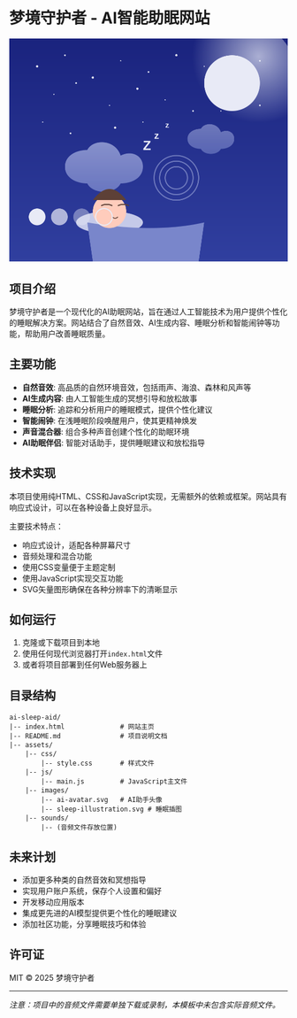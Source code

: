 # 梦境守护者 - AI智能助眠网站

![梦境守护者](assets/images/sleep-illustration.svg)

## 项目介绍

梦境守护者是一个现代化的AI助眠网站，旨在通过人工智能技术为用户提供个性化的睡眠解决方案。网站结合了自然音效、AI生成内容、睡眠分析和智能闹钟等功能，帮助用户改善睡眠质量。

## 主要功能

- **自然音效**: 高品质的自然环境音效，包括雨声、海浪、森林和风声等
- **AI生成内容**: 由人工智能生成的冥想引导和放松故事
- **睡眠分析**: 追踪和分析用户的睡眠模式，提供个性化建议
- **智能闹钟**: 在浅睡眠阶段唤醒用户，使其更精神焕发
- **声音混合器**: 组合多种声音创建个性化的助眠环境
- **AI助眠伴侣**: 智能对话助手，提供睡眠建议和放松指导

## 技术实现

本项目使用纯HTML、CSS和JavaScript实现，无需额外的依赖或框架。网站具有响应式设计，可以在各种设备上良好显示。

主要技术特点：
- 响应式设计，适配各种屏幕尺寸
- 音频处理和混合功能
- 使用CSS变量便于主题定制
- 使用JavaScript实现交互功能
- SVG矢量图形确保在各种分辨率下的清晰显示

## 如何运行

1. 克隆或下载项目到本地
2. 使用任何现代浏览器打开`index.html`文件
3. 或者将项目部署到任何Web服务器上

## 目录结构

```
ai-sleep-aid/
|-- index.html              # 网站主页
|-- README.md               # 项目说明文档
|-- assets/
    |-- css/
        |-- style.css       # 样式文件
    |-- js/
        |-- main.js         # JavaScript主文件
    |-- images/
        |-- ai-avatar.svg   # AI助手头像
        |-- sleep-illustration.svg # 睡眠插图
    |-- sounds/
        |-- (音频文件存放位置)
```

## 未来计划

- 添加更多种类的自然音效和冥想指导
- 实现用户账户系统，保存个人设置和偏好
- 开发移动应用版本
- 集成更先进的AI模型提供更个性化的睡眠建议
- 添加社区功能，分享睡眠技巧和体验

## 许可证

MIT © 2025 梦境守护者

---

*注意：项目中的音频文件需要单独下载或录制，本模板中未包含实际音频文件。* 